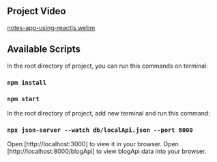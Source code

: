 ## Project Video
[notes-app-using-reactjs.webm](https://user-images.githubusercontent.com/114060450/215938110-39751dd9-c9fa-477b-94f8-210d8e3eb69a.webm)

## Available Scripts

In the root directory of project, you can run this commands on terminal:
### `npm install`
### `npm start`

In the root directory of project, add new terminal and run this command:
### `npx json-server --watch db/localApi.json --port 8000`

Open [http://localhost:3000] to view it in your browser.
Open [http://localhost:8000/blogApi] to view blogApi data into your browser.

